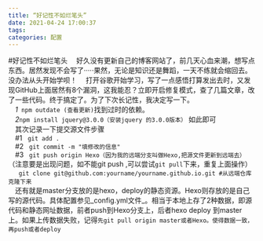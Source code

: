 ```yaml
---
title: “好记性不如烂笔头”
date: 2021-04-24 17:00:37
tags: 
categories: 配置
---
```

#好记性不如烂笔头
&emsp;好久没有更新自己的博客网站了，前几天心血来潮，想写点东西。居然发现不会写了·····果然，无论是知识还是舞蹈，一天不练就会缩回去。没办法从头开始学呗！
&emsp;打开谷歌开始学习，写了一点感悟打算发出去时，又发现GitHub上面居然有8个漏洞，这我能忍？立即开启修复模式，查了几篇文章，改了一些代码。终于搞定了。为了下次长记性，我决定写一下。  
&emsp;*1*``` npm outdate (查看更新)```找到过时的依赖。  
&emsp;*2*``` npm install jquery@3.0.0（安装jquery 的3.0.0版本） ```
如此即可  
&emsp;其次记录一下提交源文件步骤  
&emsp;#1 ``` git add .```  
&emsp;#2 ``` git commit -m "填修改的信息"```  
&emsp;#3 ``` git push origin Hexo（因为我的远端分支叫做Hexo,把源文件更新到远端去）```（注意要是出现问题，如不能git push ,可以尝试```git pull```下来，重复上面操作）  
&emsp;``` git clone git@github.com:yourname/yourname.github.io.git #从远端仓库克隆下来```  
&emsp;还有就是master分支放的是hexo，deploy的静态资源。Hexo则存放的是自己写的源代码。具体配置参见_config.yml文件_。相当于本地上存了2种数据，即源代码和静态网址数据，前者push到Hexo分支上，后者hexo deploy 到master上。如果上传数据失败，记得``` 先git pull origin master或者Hexo。使得数据一致，再push或者deploy ```


